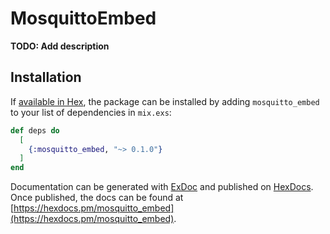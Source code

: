 # MosquittoEmbed

**TODO: Add description**

## Installation

If [available in Hex](https://hex.pm/docs/publish), the package can be installed
by adding `mosquitto_embed` to your list of dependencies in `mix.exs`:

```elixir
def deps do
  [
    {:mosquitto_embed, "~> 0.1.0"}
  ]
end
```

Documentation can be generated with [ExDoc](https://github.com/elixir-lang/ex_doc)
and published on [HexDocs](https://hexdocs.pm). Once published, the docs can
be found at [https://hexdocs.pm/mosquitto_embed](https://hexdocs.pm/mosquitto_embed).

